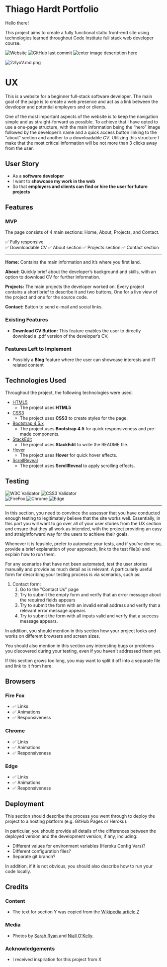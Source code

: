 # Thiago Hardt Portfolio

Hello there!

This project aims to create a fully functional static front-end site using technologies learned throughout Code Institute full stack web developer course.

![Website](https://img.shields.io/website?style=for-the-badge&url=https%3A%2F%2Fthiagohardt.github.io%2Fthiago-hardt-portfolio%2F) ![GitHub last commit](https://img.shields.io/github/last-commit/thiagohardt/thiago-hardt-portfolio?style=for-the-badge) ![enter image description here](https://img.shields.io/github/languages/count/thiagohardt/thiago-hardt-portfolio?style=for-the-badge)
 
![2zIyxV.md.png](https://iili.io/2zIyxV.md.png)

# UX

This is a website for a beginner full-stack software developer.
The main goal of the page is to create a web presence and act as a link between the developer and potential employers and or clients.

One of the most important aspects of the website is to keep the navigation simple and as straight-forward as possible. To achieve that I have opted to use a one-page structure, with the main information being the “hero” image followed by the developer’s name and a quick access button linking to the “about” section and another to a downloadable _CV_. Utilizing this structure I make that the most critical information will be not more than 3 clicks away from the user.

## User Story

- As a **software developer**
- I want to **showcase my work in the web**
- So that **employers and clients can find or hire the user for future projects**

## Features

### MVP
The page consists of 4 main sections: Home, About, Projects, and Contact.
  
:white_check_mark: Fully responsive  
:white_check_mark: Downloadable CV
:white_check_mark: About section
:white_check_mark: Projects section
:white_check_mark: Contact section

----

**Home:**
Contains the main information and it’s where you first land.

**About:**
Quickly brief about the developer’s background and skills, with an option to download CV for further information.

**Projects:**
The main projects the developer worked on. Every project contains a short brief to describe it and two buttons, One for a live view of the project and one for the source code.

**Contact:**
Button to send e-mail and social links.

### Existing Features

- **Download CV Button:** This feature enables the user to directly download a .pdf version of the developer’s CV.


### Features Left to Implement

- Possibly a **Blog** feature where the user can showcase interests and IT related content

## Technologies Used

Throughout the project, the following technologies were used.

- [HTML5](https://developer.mozilla.org/en-US/docs/Web/Guide/HTML/HTML5)
  - The project uses **HTML5**
- [CSS3](https://developer.mozilla.org/en-US/docs/Archive/CSS3)
  - The project uses **CSS3** to create styles for the page.
- [Bootstrap 4.5.x](https://getbootstrap.com/)
  - The project uses **Bootstrap 4.5** for quick responsiveness and pre-made components.
- [StackEdit](https://stackedit.io/)
  - The project uses **StackEdit** to write the README file.
- [Hover](https://ianlunn.github.io/Hover/)
  - The project uses **Hover** for quick hover effects.
 - [ScrollReveal](https://scrollrevealjs.org/)
   - The project uses **ScrollReveal** to apply scrolling effects.

## Testing

![W3C Validator](https://img.shields.io/badge/w3c-testing-orange?style=for-the-badge) ![CSS3 Validator](https://img.shields.io/badge/CSS3-validated-green?style=for-the-badge) <br>
![FireFox](https://img.shields.io/badge/firefox-passed-green?style=for-the-badge) ![Chrome](https://img.shields.io/badge/Chrome-passed-green?style=for-the-badge) ![Edge](https://img.shields.io/badge/edge-testing-orange?style=for-the-badge)


---
In this section, you need to convince the assessor that you have conducted enough testing to legitimately believe that the site works well. Essentially, in this part you will want to go over all of your user stories from the UX section and ensure that they all work as intended, with the project providing an easy and straightforward way for the users to achieve their goals.

Whenever it is feasible, prefer to automate your tests, and if you've done so, provide a brief explanation of your approach, link to the test file(s) and explain how to run them.

For any scenarios that have not been automated, test the user stories manually and provide as much detail as is relevant. A particularly useful form for describing your testing process is via scenarios, such as:

1.  Contact form:
    1.  Go to the "Contact Us" page
    2.  Try to submit the empty form and verify that an error message about the required fields appears
    3.  Try to submit the form with an invalid email address and verify that a relevant error message appears
    4.  Try to submit the form with all inputs valid and verify that a success message appears.

In addition, you should mention in this section how your project looks and works on different browsers and screen sizes.

You should also mention in this section any interesting bugs or problems you discovered during your testing, even if you haven't addressed them yet.

If this section grows too long, you may want to split it off into a separate file and link to it from here.

## Browsers

### Fire Fox
 - :white_check_mark: Links 
 - :white_check_mark: Animations
 - :white_check_mark: Responsiveness

### Chrome

 - :white_check_mark: Links 
 - :white_check_mark: Animations
 - :white_check_mark: Responsiveness

### Edge

 - :white_check_mark: Links 
 - :white_check_mark: Animations
 - :white_check_mark: Responsiveness
 

## Deployment

This section should describe the process you went through to deploy the project to a hosting platform (e.g. GitHub Pages or Heroku).

In particular, you should provide all details of the differences between the deployed version and the development version, if any, including:

- Different values for environment variables (Heroku Config Vars)?
- Different configuration files?
- Separate git branch?

In addition, if it is not obvious, you should also describe how to run your code locally.

## Credits

### [](https://github.com/Code-Institute-Solutions/readme-template#content)Content

- The text for section Y was copied from the [Wikipedia article Z](https://en.wikipedia.org/wiki/Z)

### Media

- Photos by [Sarah Ryan ](https://www.sarahryanphoto.com/?fbclid=IwAR3730d96HQXLyUQcNkw34EYJ9-y29WRntj8SY_hU9366dvhbUaDK2_jgeo) and [Niall O'Kelly](https://niallokelly.com/?fbclid=IwAR3730d96HQXLyUQcNkw34EYJ9-y29WRntj8SY_hU9366dvhbUaDK2_jgeo).

### [](https://github.com/Code-Institute-Solutions/readme-template#acknowledgements)Acknowledgements

- I received inspiration for this project from X

<!--stackedit_data:
eyJoaXN0b3J5IjpbLTEwNDczNjI0MjcsLTQ4Nzk0NTM2NSwxMT
MyMDA1NTg5LC0xMzgyMzk1NTM3LC04OTYxNDY1MSwtMjA0MTU2
MzYxNywtOTUyMDEyMTgsNjg4ODcxOTg2LC0yMDM1Njg3NjcxLC
0yMTE0OTU4ODQsODM5NjkzNTI2LDE3MjA2Njg3NDQsNjg1MzY4
OTUwLDUxMjA4NjUyNyw2MDI0OTg5NSwtMjA3NzcwOTA1NSwtMT
g1MjYwMDY4MSwtMTk2MjM2Njg5OCwxODM4MTAyMzU2LDEwMzM1
NTQ2NDhdfQ==
-->